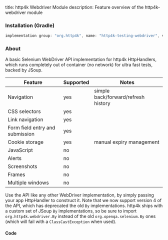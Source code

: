 title: http4k Webdriver Module
description: Feature overview of the http4k-webdriver module

### Installation (Gradle)

```groovy
implementation group: "org.http4k", name: "http4k-testing-webdriver", version: "4.9.10.0"
```

### About

A basic Selenium WebDriver API implementation for http4k HttpHandlers, which runs completely out of container (no network) for ultra fast tests, backed by JSoup.

| Feature | Supported | Notes |
|---------|-----------|-------|
| Navigation|yes|simple back/forward/refresh history|
| CSS selectors|yes||
| Link navigation|yes||
| Form field entry and submission|yes||
| Cookie storage|yes|manual expiry management|
| JavaScript|no||
| Alerts|no||
| Screenshots|no||
| Frames|no||
| Multiple windows|no||

Use the API like any other WebDriver implementation, by simply passing your app HttpHandler to construct it. Note that we now support version 4 of the API, which has deprecated the old `By` implementations. 
http4k ships with a custom set of JSoup `By` implementations, so be sure to import `org.http4k.webdriver.By` instead of the old `org.openqa.selenium.By` ones (which will fail with a `ClassCastException` 
when used).

#### Code [<img class="octocat"/>](https://github.com/http4k/http4k/blob/master/src/docs/guide/reference/webdriver/example.kt)

<script src="https://gist-it.appspot.com/https://github.com/http4k/http4k/blob/master/src/docs/guide/reference/webdriver/example.kt"></script>

[http4k]: https://http4k.org
